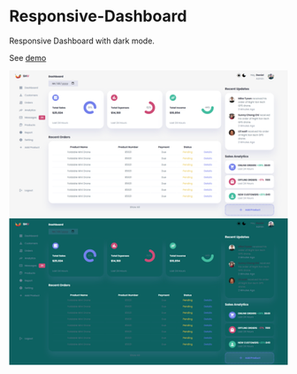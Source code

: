 # Responsive-Dashboard
Responsive Dashboard with dark mode.

See [demo](https://shakiba-vakili.github.io/Responsive-Dashboard/)

<img src='img/02.png'>
<img src='img/01.png'>
